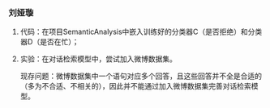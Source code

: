 ### 刘娅璇

1. 代码：在项目SemanticAnalysis中嵌入训练好的分类器C（是否拒绝）和分类器D（是否在忙）；

2. 实验：在对话检索模型中，尝试加入微博数据集。

   现存问题：微博数据集中一个语句对应多个回答，且这些回答并不全是合适的（多为不合适、不相关的），因此并不能通过加入微博数据集完善对话检索模型。